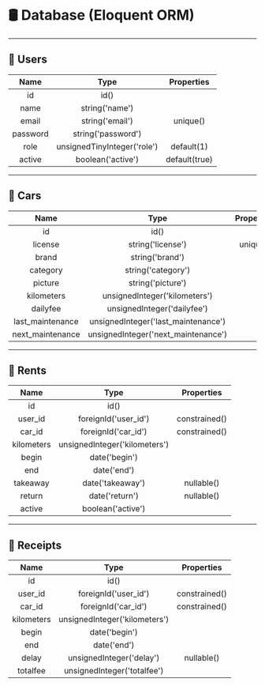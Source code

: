 # 🛢 Database (Eloquent ORM)

---

## 👥 Users

|Name    |Type                       |Properties   |
|:------:|:-------------------------:|:-----------:|
|id      |id()                       |             |
|name    |string('name')             |             |
|email   |string('email')            |unique()     |
|password|string('password')         |             |
|role    |unsignedTinyInteger('role')|default(1)   |
|active  |boolean('active')          |default(true)|

---

## 🚗 Cars

|Name            |Type                               |Properties|
|:--------------:|:---------------------------------:|:--------:|
|id              |id()                               |          |
|license         |string('license')                  |unique()  |
|brand           |string('brand')                    |          |
|category        |string('category')                 |          |
|picture         |string('picture')                  |          |
|kilometers      |unsignedInteger('kilometers')      |          |
|dailyfee        |unsignedInteger('dailyfee')        |          |
|last_maintenance|unsignedInteger('last_maintenance')|          |
|next_maintenance|unsignedInteger('next_maintenance')|          |

---

## 🔑 Rents

|Name       |Type                         |Properties   |
|:---------:|:---------------------------:|:-----------:|
|id         |id()                         |             |
|user_id    |foreignId('user_id')         |constrained()|
|car_id     |foreignId('car_id')          |constrained()|
|kilometers |unsignedInteger('kilometers')|             |
|begin      |date('begin')                |             |
|end        |date('end')                  |             |
|takeaway   |date('takeaway')             |nullable()   |
|return     |date('return')               |nullable()   |
|active     |boolean('active')            |             |

---

## 🧾 Receipts

|Name       |Type                         |Properties   |
|:---------:|:---------------------------:|:-----------:|
|id         |id()                         |             |
|user_id    |foreignId('user_id')         |constrained()|
|car_id     |foreignId('car_id')          |constrained()|
|kilometers |unsignedInteger('kilometers')|             |
|begin      |date('begin')                |             |
|end        |date('end')                  |             |
|delay      |unsignedInteger('delay')     |nullable()   |
|totalfee   |unsignedInteger('totalfee')  |             |
